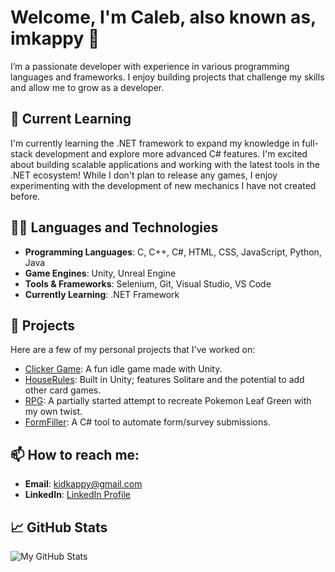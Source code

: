 # Welcome, I'm Caleb, also known as, imkappy 👋

I’m a passionate developer with experience in various programming languages and frameworks. I enjoy building projects that challenge my skills and allow me to grow as a developer.

## 🌱 Current Learning
I'm currently learning the .NET framework to expand my knowledge in full-stack development and explore more advanced C# features. I'm excited about building scalable applications and working with the latest tools in the .NET ecosystem!
While I don't plan to release any games, I enjoy experimenting with the development of new mechanics I have not created before. 

## 🧑‍💻 Languages and Technologies
- **Programming Languages**: C, C++, C#, HTML, CSS, JavaScript, Python, Java
- **Game Engines**: Unity, Unreal Engine
- **Tools & Frameworks**: Selenium, Git, Visual Studio, VS Code
- **Currently Learning**: .NET Framework

## 🔧 Projects
Here are a few of my personal projects that I've worked on:

- [Clicker Game](https://github.com/imkappy/Clicker-Game): A fun idle game made with Unity.
- [HouseRules](https://github.com/imkappy/HouseRules): Built in Unity; features Solitare and the potential to add other card games.
- [RPG](https://github.com/imkappy/RPG): A partially started attempt to recreate Pokemon Leaf Green with my own twist.
- [FormFiller](https://github.com/imkappy/FormFiller): A C# tool to automate form/survey submissions.

## 📫 How to reach me:
- **Email**: [kidkappy@gmail.com](mailto:kidkappy@gmail.com)
- **LinkedIn**: [LinkedIn Profile](https://www.linkedin.com/in/caleb-caplinger-6109b316b/)

## 📈 GitHub Stats
![My GitHub Stats](https://github-readme-stats.vercel.app/api?username=imkappy&show_icons=true&hide_title=true)
